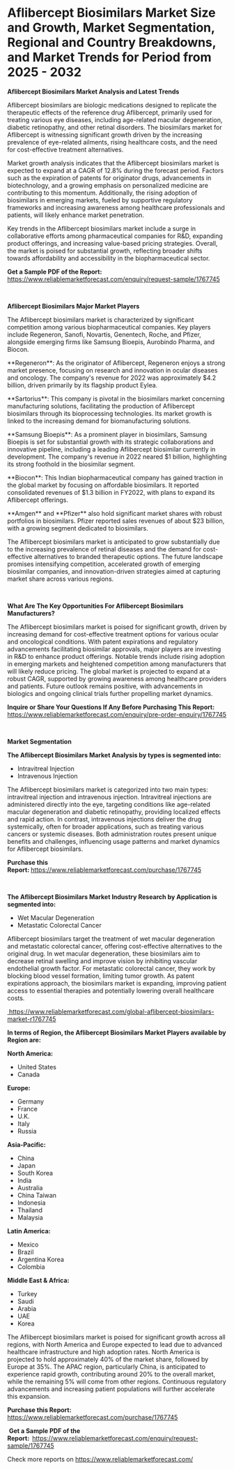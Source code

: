 <p><h1>Aflibercept Biosimilars Market Size and Growth, Market Segmentation, Regional and Country Breakdowns, and Market Trends for Period from 2025 -  2032</h1></p><p><strong>Aflibercept Biosimilars Market Analysis and Latest Trends</strong></p>
<p><p>Aflibercept biosimilars are biologic medications designed to replicate the therapeutic effects of the reference drug Aflibercept, primarily used for treating various eye diseases, including age-related macular degeneration, diabetic retinopathy, and other retinal disorders. The biosimilars market for Aflibercept is witnessing significant growth driven by the increasing prevalence of eye-related ailments, rising healthcare costs, and the need for cost-effective treatment alternatives.</p><p>Market growth analysis indicates that the Aflibercept biosimilars market is expected to expand at a CAGR of 12.8% during the forecast period. Factors such as the expiration of patents for originator drugs, advancements in biotechnology, and a growing emphasis on personalized medicine are contributing to this momentum. Additionally, the rising adoption of biosimilars in emerging markets, fueled by supportive regulatory frameworks and increasing awareness among healthcare professionals and patients, will likely enhance market penetration.</p><p>Key trends in the Aflibercept biosimilars market include a surge in collaborative efforts among pharmaceutical companies for R&D, expanding product offerings, and increasing value-based pricing strategies. Overall, the market is poised for substantial growth, reflecting broader shifts towards affordability and accessibility in the biopharmaceutical sector.</p></p>
<p><strong>Get a Sample PDF of the Report:&nbsp;</strong> <a href="https://www.reliablemarketforecast.com/enquiry/request-sample/1767745?utm_campaign=2739&utm_medium=2&utm_source=Github&utm_content=ia&utm_term=09032025&utm_id=aflibercept-biosimilars">https://www.reliablemarketforecast.com/enquiry/request-sample/1767745</a></p>
<p>&nbsp;</p>
<p><strong>Aflibercept Biosimilars Major Market Players</strong></p>
<p><p>The Aflibercept biosimilars market is characterized by significant competition among various biopharmaceutical companies. Key players include Regeneron, Sanofi, Novartis, Genentech, Roche, and Pfizer, alongside emerging firms like Samsung Bioepis, Aurobindo Pharma, and Biocon.</p><p>**Regeneron**: As the originator of Aflibercept, Regeneron enjoys a strong market presence, focusing on research and innovation in ocular diseases and oncology. The company's revenue for 2022 was approximately $4.2 billion, driven primarily by its flagship product Eylea.</p><p>**Sartorius**: This company is pivotal in the biosimilars market concerning manufacturing solutions, facilitating the production of Aflibercept biosimilars through its bioprocessing technologies. Its market growth is linked to the increasing demand for biomanufacturing solutions.</p><p>**Samsung Bioepis**: As a prominent player in biosimilars, Samsung Bioepis is set for substantial growth with its strategic collaborations and innovative pipeline, including a leading Aflibercept biosimilar currently in development. The company's revenue in 2022 neared $1 billion, highlighting its strong foothold in the biosimilar segment.</p><p>**Biocon**: This Indian biopharmaceutical company has gained traction in the global market by focusing on affordable biosimilars. It reported consolidated revenues of $1.3 billion in FY2022, with plans to expand its Aflibercept offerings.</p><p>**Amgen** and **Pfizer** also hold significant market shares with robust portfolios in biosimilars. Pfizer reported sales revenues of about $23 billion, with a growing segment dedicated to biosimilars.</p><p>The Aflibercept biosimilars market is anticipated to grow substantially due to the increasing prevalence of retinal diseases and the demand for cost-effective alternatives to branded therapeutic options. The future landscape promises intensifying competition, accelerated growth of emerging biosimilar companies, and innovation-driven strategies aimed at capturing market share across various regions.</p></p>
<p>&nbsp;</p>
<p><strong>What Are The Key Opportunities For Aflibercept Biosimilars Manufacturers?</strong></p>
<p><p>The Aflibercept biosimilars market is poised for significant growth, driven by increasing demand for cost-effective treatment options for various ocular and oncological conditions. With patent expirations and regulatory advancements facilitating biosimilar approvals, major players are investing in R&D to enhance product offerings. Notable trends include rising adoption in emerging markets and heightened competition among manufacturers that will likely reduce pricing. The global market is projected to expand at a robust CAGR, supported by growing awareness among healthcare providers and patients. Future outlook remains positive, with advancements in biologics and ongoing clinical trials further propelling market dynamics.</p></p>
<p><strong>Inquire or Share Your Questions If Any Before Purchasing This Report:</strong> <a href="https://www.reliablemarketforecast.com/enquiry/pre-order-enquiry/1767745?utm_campaign=2739&utm_medium=2&utm_source=Github&utm_content=ia&utm_term=09032025&utm_id=aflibercept-biosimilars">https://www.reliablemarketforecast.com/enquiry/pre-order-enquiry/1767745</a></p>
<p>&nbsp;</p>
<p><strong>Market Segmentation</strong></p>
<p><strong>The Aflibercept Biosimilars Market Analysis by types is segmented into:</strong></p>
<p><ul><li>Intravitreal Injection</li><li>Intravenous Injection</li></ul></p>
<p><p>The Aflibercept biosimilars market is categorized into two main types: intravitreal injection and intravenous injection. Intravitreal injections are administered directly into the eye, targeting conditions like age-related macular degeneration and diabetic retinopathy, providing localized effects and rapid action. In contrast, intravenous injections deliver the drug systemically, often for broader applications, such as treating various cancers or systemic diseases. Both administration routes present unique benefits and challenges, influencing usage patterns and market dynamics for Aflibercept biosimilars.</p></p>
<p><strong>Purchase this Report:&nbsp;</strong><a href="https://www.reliablemarketforecast.com/purchase/1767745?utm_campaign=2739&utm_medium=2&utm_source=Github&utm_content=ia&utm_term=09032025&utm_id=aflibercept-biosimilars">https://www.reliablemarketforecast.com/purchase/1767745</a></p>
<p>&nbsp;</p>
<p><strong>The Aflibercept Biosimilars Market Industry Research by Application is segmented into:</strong></p>
<p><ul><li>Wet Macular Degeneration</li><li>Metastatic Colorectal Cancer</li></ul></p>
<p><p>Aflibercept biosimilars target the treatment of wet macular degeneration and metastatic colorectal cancer, offering cost-effective alternatives to the original drug. In wet macular degeneration, these biosimilars aim to decrease retinal swelling and improve vision by inhibiting vascular endothelial growth factor. For metastatic colorectal cancer, they work by blocking blood vessel formation, limiting tumor growth. As patent expirations approach, the biosimilars market is expanding, improving patient access to essential therapies and potentially lowering overall healthcare costs.</p></p>
<p><a href="https://www.reliablemarketforecast.com/global-aflibercept-biosimilars-market-r1767745?utm_campaign=2739&utm_medium=2&utm_source=Github&utm_content=ia&utm_term=09032025&utm_id=aflibercept-biosimilars">&nbsp;https://www.reliablemarketforecast.com/global-aflibercept-biosimilars-market-r1767745</a></p>
<p><strong>In terms of Region, the Aflibercept Biosimilars Market Players available by Region are:</strong></p>
<p>
    <p> <strong> North America: </strong>
        <ul>
            <li>United States</li>
            <li>Canada</li>
        </ul>
        </p> 
    <p> <strong> Europe: </strong>
        <ul>
            <li>Germany</li>
            <li>France</li>
            <li>U.K.</li>
            <li>Italy</li>
            <li>Russia</li>
        </ul>
        </p> 
    <p> <strong> Asia-Pacific: </strong>
        <ul>
            <li>China</li>
            <li>Japan</li>
            <li>South Korea</li>
            <li>India</li>
            <li>Australia</li>
            <li>China Taiwan</li>
            <li>Indonesia</li>
            <li>Thailand</li>
            <li>Malaysia</li>
        </ul>
        </p> 
    <p> <strong> Latin America: </strong>
        <ul>
            <li>Mexico</li>
            <li>Brazil</li>
            <li>Argentina Korea</li>
            <li>Colombia</li>
        </ul>
        </p> 
    <p> <strong> Middle East & Africa: </strong>
        <ul>
            <li>Turkey</li>
            <li>Saudi</li>
            <li>Arabia</li>
            <li>UAE</li>
            <li>Korea</li>
        </ul>
    </p>
    </p>
<p><p>The Aflibercept biosimilars market is poised for significant growth across all regions, with North America and Europe expected to lead due to advanced healthcare infrastructure and high adoption rates. North America is projected to hold approximately 40% of the market share, followed by Europe at 35%. The APAC region, particularly China, is anticipated to experience rapid growth, contributing around 20% to the overall market, while the remaining 5% will come from other regions. Continuous regulatory advancements and increasing patient populations will further accelerate this expansion.</p></p>
<p><strong>Purchase this Report: </strong><a href="https://www.reliablemarketforecast.com/purchase/1767745?utm_campaign=2739&utm_medium=2&utm_source=Github&utm_content=ia&utm_term=09032025&utm_id=aflibercept-biosimilars">https://www.reliablemarketforecast.com/purchase/1767745</a></p>
<p>&nbsp;<strong>Get a Sample PDF of the Report:&nbsp;&nbsp;</strong><a href="https://www.reliablemarketforecast.com/enquiry/request-sample/1767745?utm_campaign=2739&utm_medium=2&utm_source=Github&utm_content=ia&utm_term=09032025&utm_id=aflibercept-biosimilars">https://www.reliablemarketforecast.com/enquiry/request-sample/1767745</a></p>
<p><strong></strong></p>
<p>Check more reports on <a href="https://www.reliablemarketforecast.com/?utm_campaign=2739&utm_medium=2&utm_source=Github&utm_content=ia&utm_term=09032025&utm_id=aflibercept-biosimilars">https://www.reliablemarketforecast.com/</a></p>